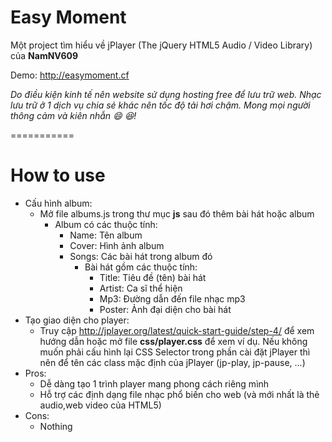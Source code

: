 Easy Moment
===========

Một project tìm hiểu về jPlayer (The jQuery HTML5 Audio / Video Library) của **NamNV609**

Demo: http://easymoment.cf

*Do điều kiện kinh tế nên website sử dụng hosting free để lưu trữ web. Nhạc lưu trữ ở 1 dịch vụ chia sẻ khác nên tốc độ tải hơi chậm. Mong mọi người thông cảm và kiên nhẫn :smile: :laughing:!*

===========
# How to use #
* Cấu hình album:
  * Mở file albums.js trong thư mục **js** sau đó thêm bài hát hoặc album
    * Album có các thuộc tính:
      * Name: Tên album
      * Cover: Hình ảnh album
      * Songs: Các bài hát trong album đó
        * Bài hát gồm các thuộc tính:
          * Title: Tiêu đề (tên) bài hát
          * Artist: Ca sĩ thể hiện
          * Mp3: Đường dẫn đến file nhạc mp3
          * Poster: Ảnh đại diện cho bài hát
* Tạo giao diện cho player:
  * Truy cập http://jplayer.org/latest/quick-start-guide/step-4/ để xem hướng dẫn hoặc mở file **css/player.css** để xem ví dụ. Nếu không muốn phải cấu hình lại CSS Selector trong phần cài đặt jPlayer thì nên để tên các class mặc định của jPlayer (jp-play, jp-pause, ...)
* Pros:
  * Dễ dàng tạo 1 trình player mang phong cách riêng mình
  * Hỗ trợ các định dạng file nhạc phổ biến cho web (và mới nhất là thẻ audio,web video của HTML5)
* Cons:
  * Nothing

